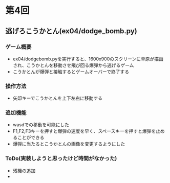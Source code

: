 # 第4回
## 逃げろこうかとん(ex04/dodge_bomb.py)
### ゲーム概要
-  ex04/dodgebomb.pyを実行すると、1600x900のスクリーンに草原が描画され、こうかとんを移動させ飛び回る爆弾から逃げるゲーム
-  こうかとんが爆弾と接触するとゲームオーバーで終了する
### 操作方法
-  矢印キーでこうかとんを上下左右に移動する
### 追加機能
-  wasdでの移動を可能にした
-  F1,F2,F3キーを押すと爆弾の速度を早く、スペースキーを押すと爆弾を止めることができる
-  爆弾に当たるとこうかとんの画像を変更するようにした
### ToDo(実装しようと思ったけど時間がなかった)
- 残機の追加
-